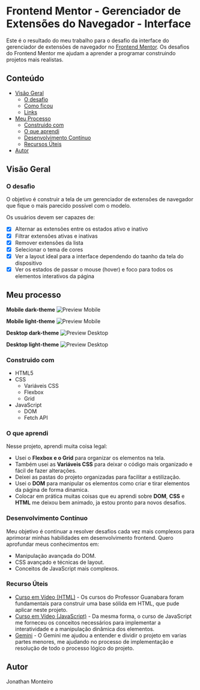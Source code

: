 # Frontend Mentor - Gerenciador de Extensões do Navegador - Interface

Este é o resultado do meu trabalho para o desafio da interface do gerenciador de extensões de navegador no [Frontend Mentor](https://www.frontendmentor.io/challenges/browser-extension-manager-ui-yNZnOfsMAp). Os desafios do Frontend Mentor me ajudam a aprender a programar construindo projetos mais realistas.

## Conteúdo

- [Visão Geral](#visão-geral)
  - [O desafio](#o-desafio)
  - [Como ficou](#como-ficou)
  - [Links](#links)
- [Meu Processo](#meu-processo)
  - [Construido com](#construido-com)
  - [O que aprendi](#o-que-aprendi)
  - [Desenvolvimento Contínuo](#desenvolvimento-contínuo)
  - [Recursos Úteis](#recursos-úteis)
- [Autor](#autor)

## Visão Geral

### O desafio

O objetivo é construir a tela de um gerenciador de extensões de navegador que fique o mais parecido possível com o modelo.

Os usuários devem ser capazes de:

- [x] Alternar as extensões entre os estados ativo e inativo
- [x] Filtrar extensões ativas e inativas
- [x] Remover extensões da lista
- [x] Selecionar o tema de cores
- [x] Ver a layout ideal para a interface dependendo do taanho da tela do dispositivo
- [x] Ver os estados de passar o mouse (hover) e foco para todos os elementos interativos da página

## Meu processo

**Mobile dark-theme**
![Preview Mobile](.assets/screenshots/mobile-dark.png)

**Mobile light-theme**
![Preview Mobile](.assets/screenshots/mobile-light.png)

**Desktop dark-theme**
![Preview Desktop](.assets/screenshots/dark-theme.png)

**Desktop light-theme**
![Preview Desktop](.assets/screenshots/light-theme.png)

### Construido com

- HTML5
- CSS 
  - Variáveis CSS
  - Flexbox 
  - Grid 
- JavaScript 
  - DOM 
  - Fetch API 

### O que aprendi

Nesse projeto, aprendi muita coisa legal:

- Usei o **Flexbox e o Grid** para organizar os elementos na tela.
- Também usei as **Variáveis CSS** para deixar o código mais organizado e fácil de fazer alterações.
- Deixei as pastas do projeto organizadas para facilitar a estilização.
- Usei o **DOM** para manipular os elementos como criar e tirar elementos da página de forma dinamica.
- Colocar em prática muitas coisas que eu aprendi sobre **DOM**, **CSS** e **HTML** me deixou bem animado, ja estou pronto para novos desafios.

### Desenvolvimento Contínuo

Meu objetivo é continuar a resolver desafios cada vez mais complexos para aprimorar minhas habilidades em desenvolvimento frontend. Quero aprofundar meus conhecimentos em:

- Manipulação avançada do DOM.
- CSS avançado e técnicas de layout.
- Conceitos de JavaScript mais complexos.

### Recurso Úteis

- [Curso em Vídeo (HTML)](https://www.cursoemvideo.com/) - Os cursos do Professor Guanabara foram fundamentais para construir uma base sólida em HTML, que pude aplicar neste projeto.
- [Curso em Vídeo (JavaScript)](https://www.cursoemvideo.com/) - Da mesma forma, o curso de JavaScript me forneceu os conceitos necessários para implementar a interatividade e a manipulação dinâmica dos elementos.
- [Gemini](https://gemini.google.com/) - O Gemini me ajudou a entender e dividir o projeto em varias partes menores, me ajudando no processo de implementação e resolução de todo o processo lógico do projeto.

## Autor

Jonathan Monteiro